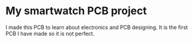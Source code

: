 # My smartwatch PCB project
I made this PCB to learn about electronics and PCB designing. It is the first PCB I have made so it is not perfect.
